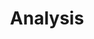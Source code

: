 ---
layout: project
project: former-congressmembers
project_order: 7
title: Analysis
tagline: "Advanced queries"
header_image: about-nyu-washingtonsquare.jpg
guff: "Lorem ipsum dolor sit amet, consectetur adipisicing elit. Voluptates, magnam, ad architecto excepturi quasi saepe sequi perferendis dolorum quisquam autem temporibus quidem at vel distinctio possimus aut quaerat id veritatis."
---